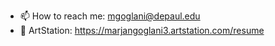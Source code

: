 - 📫 How to reach me: mgoglani@depaul.edu
- 🎨 ArtStation: https://marjangoglani3.artstation.com/resume

<!---
marjangoglani/marjangoglani is a ✨ special ✨ repository because its `README.md` (this file) appears on your GitHub profile.
You can click the Preview link to take a look at your changes.
--->
